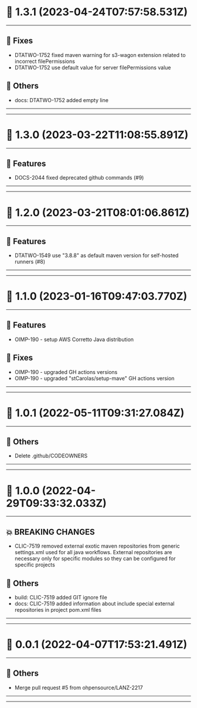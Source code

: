 # :confetti_ball: 1.3.1 (2023-04-24T07:57:58.531Z)
- - -
## :bug: Fixes
* DTATWO-1752 fixed maven warning for s3-wagon extension related to incorrect filePermissions
* DTATWO-1752 use default value for server filePermissions value
## :newspaper: Others
* docs: DTATWO-1752 added empty line
- - -
- - -
# :confetti_ball: 1.3.0 (2023-03-22T11:08:55.891Z)
- - -
## :hammer: Features
* DOCS-2044 fixed deprecated github commands (#9)
- - -
- - -
# :confetti_ball: 1.2.0 (2023-03-21T08:01:06.861Z)
- - -
## :hammer: Features
* DTATWO-1549 use "3.8.8" as default maven version for self-hosted runners (#8)
- - -
- - -
# :confetti_ball: 1.1.0 (2023-01-16T09:47:03.770Z)
- - -
## :hammer: Features
* OIMP-190 - setup AWS Corretto Java distribution
## :bug: Fixes
* OIMP-190 - upgraded GH actions versions
* OIMP-190 - upgraded "stCarolas/setup-mave" GH actions version
- - -
- - -
# :confetti_ball: 1.0.1 (2022-05-11T09:31:27.084Z)
- - -
## :newspaper: Others
* Delete .github/CODEOWNERS
- - -
- - -
# :confetti_ball: 1.0.0 (2022-04-29T09:33:32.033Z)
- - -
## :boom: BREAKING CHANGES
* CLIC-7519 removed external exotic maven repositories from generic settings.xml used for all java workflows. External repositories are necessary only for specific modules so they can be configured for specific projects
## :newspaper: Others
* build: CLIC-7519 added GIT ignore file
* docs: CLIC-7519 added information about include special external repositories in project pom.xml files
- - -
- - -
# :confetti_ball: 0.0.1 (2022-04-07T17:53:21.491Z)
- - -
## :newspaper: Others
* Merge pull request #5 from ohpensource/LANZ-2217
- - -
- - -
